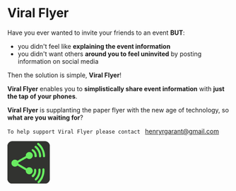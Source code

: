 # Viral Flyer 


Have you ever wanted to invite your friends to an event **BUT**:
- you didn't feel like **explaining the event information**
- you didn't want others **around you to feel uninvited** by posting information on social media

Then the solution is simple, **Viral Flyer**!

**Viral Flyer** enables you to **simplistically share event information** with **just the tap of your phones**.

**Viral Flyer** is supplanting the paper flyer with the new age of technology, so **what are you waiting for**?

`To help support Viral Flyer please contact ` henryrgarant@gmail.com

![Viral Flyer](https://github.com/Henri93/Viral-Flyer/blob/development/app/src/main/res/drawable-xhdpi/logo_96.png?raw=true)


